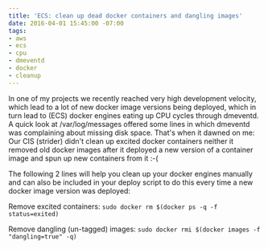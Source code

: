 ```yaml
---
title: 'ECS: clean up dead docker containers and dangling images'
date: 2016-04-01 15:45:00 -07:00
tags:
- aws
- ecs
- cpu
- dmeventd
- docker
- cleanup
---
```


In one of my projects we recently reached very high development velocity, which lead to a lot of new docker image versions being deployed, which in turn lead to (ECS) docker engines eating up CPU cycles through dmeventd.
A quick look at /var/log/messages offered some lines in which dmeventd was complaining about missing disk space. That's when it dawned on me: Our CIS (strider) didn't clean up excited docker containers neither it removed old docker images after it deployed a new version of a container image and spun up new containers from it :-(

The following 2 lines will help you clean up your docker engines manually and can also be included in your deploy script to do this every time a new docker image version was deployed:

Remove excited containers:
`sudo docker rm $(docker ps -q -f status=exited)`

Remove dangling (un-tagged) images:
`sudo docker rmi $(docker images -f "dangling=true" -q)`